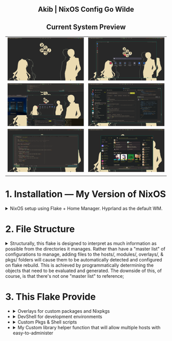 <h2 align="center">Akib | NixOS Config Go Wilde</h2>

<h2 align="center"> Current System Preview </h2>

|                                                |                                                |
| :--------------------------------------------: | :--------------------------------------------: |
| <img src="./public/preview/system/niri-1.png"> | <img src="./public/preview/system/niri-6.png"> |
| <img src="./public/preview/system/niri-5.png"> | <img src="./public/preview/system/niri-3.png"> |
| <img src="./public/preview/system/niri-4.png"> | <img src="./public/preview/system/niri-2.png"> |
|                                                |                                                |

# 1. Installation — My Version of NixOS

<details>
  <summary>NixOS setup using Flake + Home Manager. Hyprland as the default WM.</summary>

## Overview

This repository provides two helper scripts (flakes) to automate a two-stage installation:

- **Pre-install** (`preInstall`) — run from a Nix live ISO. Partitions & formats disks, bootstraps a minimal flake, optionally updates flake defaults, generates hardware config, and runs `nixos-install`.
- **Post-install** (`postInstall`) — run on the newly installed system. Optionally imports secrets from an encrypted USB (for the maintainer user), updates the flake, clones the repo, and applies the system configuration with `nixos-rebuild`.

Both scripts check for internet connectivity before proceeding.

## Prerequisites

- A Linux machine (UEFI recommended). If using legacy BIOS, adjust commands accordingly.
- A target disk device (e.g. `/dev/sda`) — know your device identifier.
- Internet connection (scripts use `ping` to verify).
- For secret import (optional): an encrypted USB containing SSH keys and SOPS/AGE keys (used only when running as the maintainer user).

## Installation Steps

<details>
  <summary>Step 0 — Prepare & boot the NixOS live ISO (if needed)</summary>

Prepare a bootable NixOS USB and boot into the live environment. Ensure network access (wired is easiest).

</details>

<details>
  <summary>Step 1 — Pre-install (run from the live ISO)</summary>

Run:

```bash
sudo nix run github:akibahmed229/nixos#preInstall --experimental-features "nix-command flakes"
```

> **NOTE**:
> What the `preInstall` script does:

> - Verifies internet connectivity.
> - Prompts for:
>   - **Username** (e.g. `akib`)
>   - **Hostname** (`desktop` or `virt`)
>   - **Device** (e.g. `/dev/sda`)
> - Initializes a minimal flake under `/home/<username>/flake` using the `minimal` template.
> - Formats and partitions disks using `disko` (the script invokes `nix run github:nix-community/disko`).
> - Optionally updates `flake.nix` defaults (username & device) via `sed` if you confirm.
> - Generates or copies `hardware-configuration.nix`:
>   - Uses the bundled hardware configuration for the default maintainer (`akib` + `desktop`).
>   - Otherwise runs `nixos-generate-config --root /mnt` and copies `/mnt/etc/nixos/hardware-configuration.nix` into the flake.
> - Runs `nixos-install --no-root-passwd --flake "/home/<username>/flake#<hostname>"`.
> - The default password for the user is `123456` you can change it later from `./hosts/nixos/{desktop,virt}/users/main/default.nix`.

**Important:** the script will ask for confirmation before changing `flake.nix`. You can still edit `flake.nix` manually later.

</details>

<details>
  <summary>Step 2 — Post-install (run on the installed system)</summary>

After rebooting into your new NixOS installation, run:

```bash
nix run github:akibahmed229/nixos#postInstall
```

> **NOTE**:
> What the `postInstall` script does:

> Detects current user and system hostname.
> Verifies internet connectivity.
> If running as the repository maintainer user (e.g. `akib`) it will:
>
> - Prompt for an encrypted USB device path (e.g. `/dev/sdb`).
> - Mount the LUKS USB, and copy SSH keys and AGE/SOPS keys into:
>   - `/home/<username>/.ssh/` (gitlab key)
>   - `/var/lib/sops-nix/` and `/home/<username>/.config/sops/age/` (sops/age keys)
> - Configure `~/.ssh/config` to use the GitLab key.
>
> Updates the flake metadata in the cloned repo (replaces defaults like username & device).

> Removes the `secrets` input from `flake.nix` (so the flake update won't attempt to fetch the private secrets repo).

> Clones (shallow) this repository into the script's working flake directory.

> Runs `nixos-rebuild switch --flake ".#<hostname>"` (applies the system configuration).

</details>

</details>

# 2. File Structure

<details>
  <summary>Structurally, this flake is designed to interpret as much information as possible from the directories it manages. Rather than have a "master list" of configurations to manage, adding files to the hosts/, modules/, overlays/, & pkgs/ folders will cause them to be automatically detected and configured on flake rebuild. This is achieved by programmatically determining the objects that need to be evaluated and generated. The downside of this, of course, is that there's not one "master list" to reference;</summary>

<h3 align="center">System Architecture </h3>

![my current setup](./public/preview/architecture/system.svg)

**Designing my config around a small set of custom helpers in lib**. For example:

- **mkSystem** and **mkFlake** handle pulling everything together in one place, so each system lives in its own directory and is built the same way. This is achieved by programmatically determining the objects that need to be evaluated and generated.

- **mkImport** and **mkScanPath** let me bulk-import predefined modules or user configs without writing long lists of imports by hand. I just point to a folder and it picks them up.

- Each user/module has enable flags (**enableSystemConf**, **enableHomeConf**) and a clear schema, so I don’t have to wonder what’s active — it’s explicit.

So instead of manually tracking dozens of scattered imports, I rely on these patterns to keep things predictable and scalable.

| **File/Folder**  | **Purpose**                                                                                                  |
| ---------------- | ------------------------------------------------------------------------------------------------------------ |
| **flake.nix**    | Main flake file for defining the system configuration                                                        |
| **flake.lock**   | Lock file for the flake inputs                                                                               |
| **lib**          | Library helper functions, providing a set of functions that can be used to mange stuff in a more concise way |
| **hosts**        | Host-specific configuration files                                                                            |
| **home-manager** | Configuration files for desktop environment & window manager                                                 |
| **modules**      | Program-specific configuration files (includes custom and predefined modules for NixOS and Home Manager)     |
| **overlays**     | Customize pkgs & extend entries nixpkgs itself                                                               |
| **pkgs**         | Nix derivations, custom packages, and shell scripts                                                          |
| **public**       | Wallpaper folder, Template for different system, & GTK/QT themes and doc                                     |
| **devShell**     | Flake file defining the development shell                                                                    |

</details>

# 3. This Flake Provide

- <details>
  <summary>Overlays for custom packages and Nixpkgs</summary>
  </br>

  You can also plug this into a flake to include it into a system configuration.

  ```nix
  {
      inputs = {
       akibOS.url = "github:akibahmed229/nixos";
      };
  }
  ```

  This input can then be used as an overlay to replace the default Nixpkgs with the custom one. (nixos , home-manager)

  ```nix
  {inputs, ... }:
  {
      nixpkgs.overlays = [
         inputs.akibOS.overlays.discord-overlay # pull the latest version of discord
         inputs.akibOS.overlays.nvim-overlay # my custom nvim with nixvim
         inputs.akibOS.overlays.flatpak-overlay # patch flatpak font
         inputs.akibOS.overlays.unstable-packages # pull pkgs from unstable. be accissible through `pkgs.unstable`
      ];
  }
  ```

  </details>

- <details>
   <summary>DevShell for development environments</summary>
   </br>
   
   you can access the development shell by running the following command:
   
   ```bash
   nix develop github:akibahmed229/nixos#kernel_build_env # kernel development environment
   nix develop github:akibahmed229/nixos#jupyter # jupyter development environment
   nix develop github:akibahmed229/nixos#gtk3_env # gtk3 development environment
   nix develop github:akibahmed229/nixos#prisma # prisma query engine
   ```

  </details>

- <details>
   <summary>Custom Pkgs & Shell scripts</summary>
   </br>
   
   you can access the shell scripts by running the following command:
   
   ```bash
   nix run github:akibahmed229/nixos#nix-update-input # this will update specific flake input of you flake.nix
   nix run github:akibahmed229/nixos#nixvim # you can try my custom nixvim
   nix run github:akibahmed229/nixos#wallpaper # you need to define your env variable $WALLPAPER
   ```

  You can also plug this into a flake to include it into a system configuration.

  ```nix
  {
      inputs = {
       akibOS.url = "github:akibahmed229/nixos";
      };
  }
  ```

  This input can then be used as Nixpkgs with the custom one. (nixos , home-manager)

  From NixOS Configuration

  ```nix
  {inputs, pkgs,... }:
  {
      environment.systemPackages = with pkgs; [
        inputs.akibOS.packages.${pkgs.system}.wallpaper # make sure you have set the env variable $WALLPAPER
        inputs.akibOS.packages.${pkgs.system}.custom_nsxiv # my modify version of nsxiv
      ];

      # custom pkgs for sddm theme for
      services.displayManager.sddm = {
        enable = true;
        theme = ''${inputs.akibOS.packages.${pkgs.system}.custom_sddm.override {
            imgLink = {
              url = "https://raw.githubusercontent.com/akibahmed229/nixos/main/public/wallpaper/nix-wallpaper-nineish-dark-gray.png"; # you can change the image for sddm theme
              sha256 = "07zl1dlxqh9dav9pibnhr2x1llywwnyphmzcdqaby7dz5js184ly"; # change the hash accordingly
            };
          }}'';
      };
  }
  ```

  From Home Manager

  ```nix
  {inputs, pkgs,... }:
  {
     home.packages  = with pkgs; [
        inputs.akibOS.packages.${pkgs.system}.wallpaper # make sure you have set the env variable $WALLPAPER
        inputs.akibOS.packages.${pkgs.system}.custom_nsxiv # my modify version of nsxiv
      ];
  }
  ```

  </details>

- <details>
     <summary>My Custom library helper function that will allow multiple hosts with easy-to-administer</summary>
     </br>

  NixOS configuration ( flake & home-manager as module) with my mkSystem lib function

  ```bash
    nix flake init -t github:akibahmed229/nixos#nixos
  ```

  Standalone home-manager configuration with my mkSystem lib function

  ```bash
    nix flake init -t github:akibahmed229/nixos#homeManager
  ```

  Nix-On-Droid configuration for Android (flake & home-manager as module) with my mkSystem lib function

  ```bash
    nix flake init -t github:akibahmed229/nixos#nixOnDroid
  ```

    </details>
